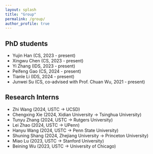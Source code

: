 ```yaml
---
layout: splash
title: "Group"
permalink: /group/
author_profile: true
---
```


## PhD students

- Yujin Han (CS, 2023 - present)
- Xingwu Chen (CS, 2023 - present)
- Yi Zhang (IDS, 2023 - present)
- Peifeng Gao (CS, 2024 - present)
- Tianle Li (IDS, 2024 - present)
- Junwei Su (CS, co-advised with Prof. Chuan Wu, 2021 - present)

## Research Interns
- Zhi Wang (2024, USTC -> UCSD)
- Chengxing Xie (2024, Xidian University -> Tsinghua University)
- Tunyu Zhang (2024, USTC -> Rutgers University)
- Lei Zhao (2024, USTC -> UPenn)
- Hanyu Wang (2024, USTC -> Penn State University)
- Shuning Shang (2024, Zhejiang University -> Princeton University)
- Miao Lu (2023, USTC -> Stanford University)
- Beining Wu (2023, USTC -> University of Chicago)

